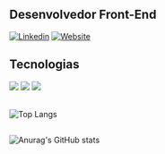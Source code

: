 ## Desenvolvedor Front-End

[![Linkedin](https://img.shields.io/badge/LinkedIn-0077B5?style=for-the-badge&logo=linkedin&logoColor=white)](https://www.linkedin.com/in/daniel-araujo-moura/)
[![Website](https://img.shields.io/badge/portfólio-0A0A0A?style=for-the-badge&logo=dev.to&logoColor=white)](https://portfolio-daniel-m.netlify.app/)


## Tecnologias

<div>
  <img src="https://img.shields.io/badge/JavaScript-F7DF1E?style=for-the-badge&logo=javascript&logoColor=black">
  <img src="https://img.shields.io/badge/CSS3-1572B6?style=for-the-badge&logo=css3&logoColor=white">
  <img src="https://img.shields.io/badge/HTML5-E34F26?style=for-the-badge&logo=html5&logoColor=white"> <br><br>

  ![Top Langs](https://github-readme-stats.vercel.app/api/top-langs/?username=DanielMVP7&layout=compact&theme=radical)
</div>

##

<div>
  
  ![Anurag's GitHub stats](https://github-readme-stats.vercel.app/api?username=DanielMVP7&show_icons=true&theme=radical)
</div>



